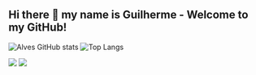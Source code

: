 ## Hi there 👋 my name is Guilherme - Welcome to my GitHub!

![Alves GitHub stats](https://github-readme-stats.vercel.app/api?username=gui1416&show_icons=true&theme=dracula)
![Top Langs](https://github-readme-stats.vercel.app/api/top-langs/?username=gui1416&layout=compact&theme=dracula)

<div> 

  <a href = "mailto:guilhermerm2005@gmail.com"><img src="https://img.shields.io/badge/-Gmail-%23333?style=for-the-badge&logo=gmail&logoColor=white" target="_blank"></a>
  <a href="https://www.linkedin.com/in/guilherme-rabelo-3aa160294/" target="_blank"><img src="https://img.shields.io/badge/-LinkedIn-%230077B5?style=for-the-badge&logo=linkedin&logoColor=white" target="_blank"></a> 


